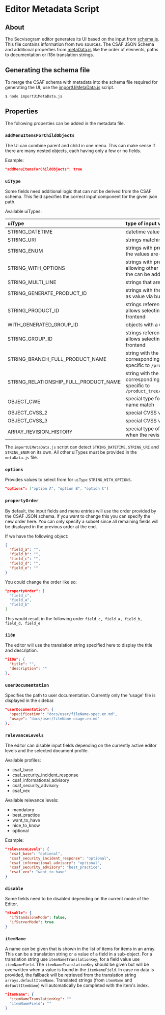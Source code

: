 # Editor Metadata Script

## About

The Secvisogram editor generates its UI based on the input from
[schema.js](../../lib/app/SecvisogramPage/View/FormEditor/schema.js).
This file contains information from two sources. The CSAF JSON Schema and
additional properties from [metaData.js](metaData.js) like the order of
elements, paths to documentation or i18n translation strings.

## Generating the schema file

To merge the CSAF schema with metadata into the schema file required
for generating the UI, use the [importUiMetaData.js](../importUiMetaData.js)
script.

```
$ node importUiMetaData.js
```

## Properties

The following properties can be added in the metadata file.

### `addMenuItemsForChildObjects`

The UI can combine parent and child in one menu. This can make sense if
there are many nested objects, each having only a few or no fields.

Example:

```json
"addMenuItemsForChildObjects": true
```

### `uiType`

Some fields need additional logic that can not be derived from the CSAF schema.
This field specifies the correct input component for the given json path.

Available uiTypes:

| uiType                                | type of input values                                                                                                                             |
| :------------------------------------ | :----------------------------------------------------------------------------------------------------------------------------------------------- |
| STRING_DATETIME                       | datetime values                                                                                                                                  |
| STRING_URI                            | strings matching the URI pattern                                                                                                                 |
| STRING_ENUM                           | strings with predefined values to select from<br/> the values are defined in the schema file                                                     |
| STRING_WITH_OPTIONS                   | strings with predefined values to select from, still allowing other user input<br/> the can be added via the `options` property, see below       |
| STRING_MULTI_LINE                     | strings that are potentially larger                                                                                                              |
| STRING_GENERATE_PRODUCT_ID            | strings with the option to generate a unique product id as value via button                                                                      |
| STRING_PRODUCT_ID                     | strings referencing a product ID<br/> allows selecting from matching product IDs in the frontend                                                 |
| WITH_GENERATED_GROUP_ID               | objects with a unique `group_id` prefilled                                                                                                       |
| STRING_GROUP_ID                       | strings referencing a group ID<br/> allows selecting from matching group IDs in the frontend                                                     |
| STRING_BRANCH_FULL_PRODUCT_NAME       | string with the option to generate a name from the corresponding branch<br/> specific to `/product_tree(/branches)+/product/name`           |
| STRING_RELATIONSHIP_FULL_PRODUCT_NAME | string with the option to generate a name from the corresponding relationship<br/> specific to `/product_tree/relationships/full_product_name/name` |
| OBJECT_CWE                            | special type for CWE objects ensuring that ID and name match                                                                                     |
| OBJECT_CVSS_2                         | special CVSS v2 object                                                                                                                           |
| OBJECT_CVSS_3                         | special CVSS v3.0 / v3.1 object                                                                                                                  |
| ARRAY_REVISION_HISTORY                | special type of array, disabling some input values when the revision history is managed in the backend                                           |

The `importUiMetaData.js` script can detect `STRING_DATETIME`, `STRING_URI`
and `STRING_ENUM` on its own. All other uiTypes must be provided in the
`metaData.js` file.

### `options`

Provides values to select from for `uiType` `STRING_WITH_OPTIONS`.

```json
"options": ["option A", "option B", "option C"]
```

### `propertyOrder`

By default, the input fields and menu entries will use the order provided by
the CSAF JSON schema. If you want to change this you can specify the new
order here. You can only specify a subset since all remaining fields will be
displayed in the previous order at the end.

If we have the following object:

```json
{
  "field_a": "",
  "field_b": "",
  "field_c": "",
  "field_d": "",
  "field_e": ""
}
```

You could change the order like so:

```json
"propertyOrder": [
  "field_c",
  "field_a",
  "field_b"
]
```

This would result in the following order `field_c, field_a, field_b, field_d, field_e`

### `i18n`

The editor will use the translation string specified here to display the
title and description.

```json
"i18n": {
  "title": "",
  "description": ""
},
```

### `userDocumentation`

Specifies the path to user documentation. Currently only the 'usage' file is
displayed in the sidebar.

```json
"userDocumentation": {
  "specification": "docs/user/fileName-spec.en.md",
  "usage": "docs/user/fileName-usage.en.md"
},
```

### `relevanceLevels`

The editor can disable input fields depending on the currently active editor
levels and the selected document profile.

Available profiles:

- csaf_base
- csaf_security_incident_response
- csaf_informational_advisory
- csaf_security_advisory
- csaf_vex

Available relevance levels:

- mandatory
- best_practice
- want_to_have
- nice_to_know
- optional

Example:

```json
"relevanceLevels": {
  "csaf_base": "optional",
  "csaf_security_incident_response": "optional",
  "csaf_informational_advisory": "optional",
  "csaf_security_advisory": "best_practice",
  "csaf_vex": "want_to_have"
}
```

### `disable`

Some fields need to be disabled depending on the current mode of the Editor.

```json
"disable": {
  "ifStandaloneMode": false,
  "ifServerMode": true
}
```

### `itemName`

A name can be given that is shown in the list of items for items in an array.
This can be a translation string or a value of a field in a sub-object.
For a translation string use `itemNameTranslationKey`, for a field value use `itemNameField`.
The `itemNameTranslationKey` should be given but will be overwritten when a value is found in the `itemNameField`.
In case no data is provided, the fallback will be retrieved from the translation string `arrays.defaultItemName`.
Translated strings (from `itemName` and `defaultItemName`) will automatically be completed with the item's index.

```json
"itemName": {
  "itemNameTranslationKey": ""
  "itemNameField": ""
}
```
